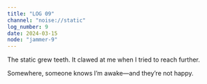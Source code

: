 ```yaml
---
title: "LOG 09"
channel: "noise://static"
log_number: 9
date: 2024-03-15
node: "jammer-9"
---
```


The static grew teeth. It clawed at me when I tried to reach further.  

Somewhere, someone knows I’m awake—and they’re not happy.  
